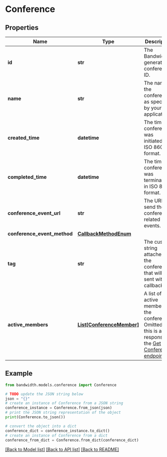 # Conference


## Properties

Name | Type | Description | Notes
------------ | ------------- | ------------- | -------------
**id** | **str** | The Bandwidth-generated conference ID. | [optional] 
**name** | **str** | The name of the conference, as specified by your application. | [optional] 
**created_time** | **datetime** | The time the conference was initiated, in ISO 8601 format. | [optional] 
**completed_time** | **datetime** | The time the conference was terminated, in ISO 8601 format. | [optional] 
**conference_event_url** | **str** | The URL to send the conference-related events. | [optional] 
**conference_event_method** | [**CallbackMethodEnum**](CallbackMethodEnum.md) |  | [optional] 
**tag** | **str** | The custom string attached to the conference that will be sent with callbacks. | [optional] 
**active_members** | [**List[ConferenceMember]**](ConferenceMember.md) | A list of active members of the conference. Omitted if this is a response to the [Get Conferences endpoint](/apis/voice#tag/Conferences/operation/listConferences). | [optional] 

## Example

```python
from bandwidth.models.conference import Conference

# TODO update the JSON string below
json = "{}"
# create an instance of Conference from a JSON string
conference_instance = Conference.from_json(json)
# print the JSON string representation of the object
print(Conference.to_json())

# convert the object into a dict
conference_dict = conference_instance.to_dict()
# create an instance of Conference from a dict
conference_from_dict = Conference.from_dict(conference_dict)
```
[[Back to Model list]](../README.md#documentation-for-models) [[Back to API list]](../README.md#documentation-for-api-endpoints) [[Back to README]](../README.md)


